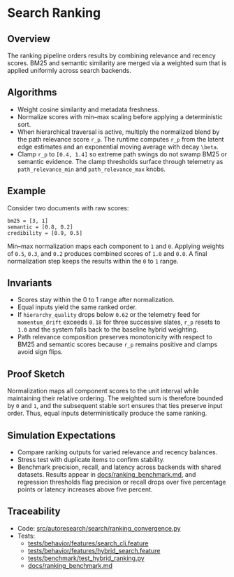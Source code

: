 # Search Ranking

## Overview

The ranking pipeline orders results by combining relevance and recency
scores. BM25 and semantic similarity are merged via a weighted sum that is
applied uniformly across search backends.

## Algorithms

- Weight cosine similarity and metadata freshness.
- Normalize scores with min–max scaling before applying a deterministic sort.
- When hierarchical traversal is active, multiply the normalized blend by the
  path relevance score ``r_p``. The runtime computes ``r_p`` from the latent
  edge estimates and an exponential moving average with decay ``\beta``.
- Clamp ``r_p`` to ``[0.4, 1.4]`` so extreme path swings do not swamp BM25 or
  semantic evidence. The clamp thresholds surface through telemetry as
  ``path_relevance_min`` and ``path_relevance_max`` knobs.

## Example

Consider two documents with raw scores:

```
bm25 = [3, 1]
semantic = [0.8, 0.2]
credibility = [0.9, 0.5]
```

Min–max normalization maps each component to `1` and `0`. Applying weights of
`0.5`, `0.3`, and `0.2` produces combined scores of `1.0` and `0.0`. A final
normalization step keeps the results within the `0` to `1` range.

## Invariants

- Scores stay within the 0 to 1 range after normalization.
- Equal inputs yield the same ranked order.
- If ``hierarchy_quality`` drops below ``0.62`` or the telemetry feed for
  ``momentum_drift`` exceeds ``0.18`` for three successive slates, ``r_p``
  resets to ``1.0`` and the system falls back to the baseline hybrid weighting.
- Path relevance composition preserves monotonicity with respect to BM25 and
  semantic scores because ``r_p`` remains positive and clamps avoid sign flips.

## Proof Sketch

Normalization maps all component scores to the unit interval while maintaining
their relative ordering. The weighted sum is therefore bounded by `0` and `1`,
and the subsequent stable sort ensures that ties preserve input order. Thus,
equal inputs deterministically produce the same ranking.

## Simulation Expectations

- Compare ranking outputs for varied relevance and recency balances.
- Stress test with duplicate items to confirm stability.
- Benchmark precision, recall, and latency across backends with shared
  datasets. Results appear in [docs/ranking_benchmark.md][d1], and
  regression thresholds flag precision or recall drops over five
  percentage points or latency increases above five percent.

## Traceability

- Code: [src/autoresearch/search/ranking_convergence.py][m1]
- Tests:
  - [tests/behavior/features/search_cli.feature][t1]
  - [tests/behavior/features/hybrid_search.feature][t2]
  - [tests/benchmark/test_hybrid_ranking.py][t3]
  - [docs/ranking_benchmark.md][d1]

[m1]: ../../src/autoresearch/search/ranking_convergence.py
[t1]: ../../tests/behavior/features/search_cli.feature
[t2]: ../../tests/behavior/features/hybrid_search.feature
[t3]: ../../tests/benchmark/test_hybrid_ranking.py
[d1]: ../ranking_benchmark.md
